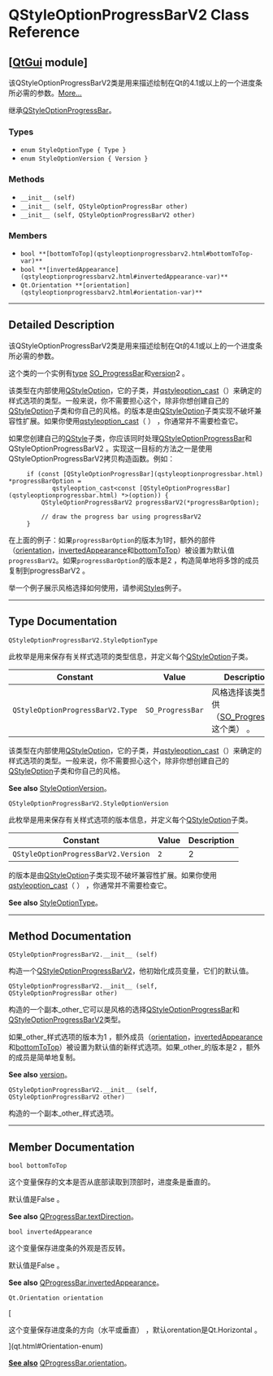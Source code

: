 # QStyleOptionProgressBarV2 Class Reference

## [[QtGui](index.htm) module]

该QStyleOptionProgressBarV2类是用来描述绘制在Qt的4.1或以上的一个进度条所必需的参数。[More...](#details)

继承[QStyleOptionProgressBar](qstyleoptionprogressbar.html)。

### Types

*   `enum StyleOptionType { Type }`
*   `enum StyleOptionVersion { Version }`

### Methods

*   `__init__ (self)`
*   `__init__ (self, QStyleOptionProgressBar other)`
*   `__init__ (self, QStyleOptionProgressBarV2 other)`

### Members

*   `bool **[bottomToTop](qstyleoptionprogressbarv2.html#bottomToTop-var)**`
*   `bool **[invertedAppearance](qstyleoptionprogressbarv2.html#invertedAppearance-var)**`
*   `Qt.Orientation **[orientation](qstyleoptionprogressbarv2.html#orientation-var)**`

* * *

## Detailed Description

该QStyleOptionProgressBarV2类是用来描述绘制在Qt的4.1或以上的一个进度条所必需的参数。

这个类的一个实例有[type](qstyleoption.html#type-varx) [SO_ProgressBar](qstyleoption.html#OptionType-enum)和[version](qstyleoption.html#version-var)2 。

该类型在内部使用[QStyleOption](qstyleoption.html)，它的子类，并[qstyleoption_cast](qstyleoption.html#qstyleoption_cast)（）来确定的样式选项的类型。一般来说，你不需要担心这个，除非你想创建自己的[QStyleOption](qstyleoption.html)子类和你自己的风格。的版本是由[QStyleOption](qstyleoption.html)子类实现不破坏兼容性扩展。如果你使用[qstyleoption_cast](qstyleoption.html#qstyleoption_cast)（ ） ，你通常并不需要检查它。

如果您创建自己的[QStyle](qstyle.html)子类，你应该同时处理[QStyleOptionProgressBar](qstyleoptionprogressbar.html)和QStyleOptionProgressBarV2 。实现这一目标的方法之一是使用QStyleOptionProgressBarV2拷贝构造函数。例如：

```
     if (const [QStyleOptionProgressBar](qstyleoptionprogressbar.html) *progressBarOption =
            qstyleoption_cast<const [QStyleOptionProgressBar](qstyleoptionprogressbar.html) *>(option)) {
         QStyleOptionProgressBarV2 progressBarV2(*progressBarOption);

         // draw the progress bar using progressBarV2
     }

```

在上面的例子：如果`progressBarOption`的版本为1时，额外的部件（[orientation](qstyleoptionprogressbarv2.html#orientation-var)，[invertedAppearance](qstyleoptionprogressbarv2.html#invertedAppearance-var)和[bottomToTop](qstyleoptionprogressbarv2.html#bottomToTop-var)）被设置为默认值`progressBarV2`。如果`progressBarOption`的版本是2 ，构造简单地将多馀的成员复制到progressBarV2 。

举一个例子展示风格选择如何使用，请参阅[Styles](index.htm)例子。

* * *

## Type Documentation

```
QStyleOptionProgressBarV2.StyleOptionType
```

此枚举是用来保存有关样式选项的类型信息，并定义每个[QStyleOption](qstyleoption.html)子类。

| Constant | Value | Description |
| --- | --- | --- |
| `QStyleOptionProgressBarV2.Type` | `SO_ProgressBar` | 风格选择该类型提供（[SO_ProgressBar](qstyleoption.html#OptionType-enum)这个类） 。 |

该类型在内部使用[QStyleOption](qstyleoption.html)，它的子类，并[qstyleoption_cast](qstyleoption.html#qstyleoption_cast)（）来确定的样式选项的类型。一般来说，你不需要担心这个，除非你想创建自己的[QStyleOption](qstyleoption.html)子类和你自己的风格。

**See also** [StyleOptionVersion](qstyleoptionprogressbarv2.html#StyleOptionVersion-enum)。

```
QStyleOptionProgressBarV2.StyleOptionVersion
```

此枚举是用来保存有关样式选项的版本信息，并定义每个[QStyleOption](qstyleoption.html)子类。

| Constant | Value | Description |
| --- | --- | --- |
| `QStyleOptionProgressBarV2.Version` | `2` | 2 |

的版本是由[QStyleOption](qstyleoption.html)子类实现不破坏兼容性扩展。如果你使用[qstyleoption_cast](qstyleoption.html#qstyleoption_cast)（ ） ，你通常并不需要检查它。

**See also** [StyleOptionType](qstyleoptionprogressbarv2.html#StyleOptionType-enum)。

* * *

## Method Documentation

```
QStyleOptionProgressBarV2.__init__ (self)
```

构造一个[QStyleOptionProgressBarV2](qstyleoptionprogressbarv2.html)，他初始化成员变量，它们的默认值。

```
QStyleOptionProgressBarV2.__init__ (self, QStyleOptionProgressBar other)
```

构造的一个副本_other_它可以是风格的选择[QStyleOptionProgressBar](qstyleoptionprogressbar.html)和[QStyleOptionProgressBarV2](qstyleoptionprogressbarv2.html)类型。

如果_other_样式选项的版本为1 ，额外成员（[orientation](qstyleoptionprogressbarv2.html#orientation-var)，[invertedAppearance](qstyleoptionprogressbarv2.html#invertedAppearance-var)和[bottomToTop](qstyleoptionprogressbarv2.html#bottomToTop-var)）被设置为默认值的新样式选项。如果_other_的版本是2 ，额外的成员是简单地复制。

**See also** [version](qstyleoption.html#version-var)。

```
QStyleOptionProgressBarV2.__init__ (self, QStyleOptionProgressBarV2 other)
```

构造的一个副本_other_样式选项。

* * *

## Member Documentation

```
bool bottomToTop
```

这个变量保存的文本是否从底部读取到顶部时，进度条是垂直的。

默认值是False 。

**See also** [QProgressBar.textDirection](qprogressbar.html#textDirection-prop)。

```
bool invertedAppearance
```

这个变量保存进度条的外观是否反转。

默认值是False 。

**See also** [QProgressBar.invertedAppearance](qprogressbar.html#invertedAppearance-prop)。

```
Qt.Orientation orientation
```

[

这个变量保存进度条的方向（水平或垂直） ，默认orentation是Qt.Horizontal 。

](qt.html#Orientation-enum)

[**See also**](qt.html#Orientation-enum) [QProgressBar.orientation](qprogressbar.html#orientation-prop)。